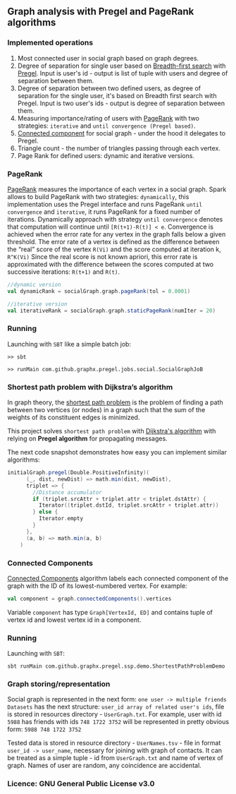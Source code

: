 ## Graph analysis with Pregel and PageRank algorithms

### Implemented operations
 1) Most connected user in social graph based on graph degrees.
 2) Degree of separation for single user based on [Breadth-first search](https://en.wikipedia.org/wiki/Breadth-first_search)
 with [Pregel](https://stanford.edu/~rezab/classes/cme323/S15/notes/lec8.pdf).
 Input is user's id - output is list of tuple with users and degree of separation between them.
 3) Degree of separation between two defined users, as degree of separation for the single user, it's
 based on Breadth first search with Pregel.
 Input is two user's ids - output is degree of separation between them.
 4) Measuring importance/rating of users with [PageRank](https://en.wikipedia.org/wiki/PageRank) with two strategies:
 `iterative` and `until convergence (Pregel based)`.
 5) [Connected component](https://en.wikipedia.org/wiki/Connected_component_(graph_theory)) for social
 graph - under the hood it delegates to Pregel.
 6) Triangle count - the number of triangles passing through each vertex.
 7) Page Rank for defined users: dynamic and iterative versions.


### PageRank
[PageRank](https://www.cs.princeton.edu/~chazelle/courses/BIB/pagerank.htm) measures the importance of each vertex in
a social graph. Spark allows to build PageRank with two strategies: `dynamically`, this implementation uses the
Pregel interface and runs PageRank `until convergence` and `iterative`, it runs PageRank for a fixed number of iterations.
Dynamically approach with strategy `until convergence` denotes that computation will continue until
`[R(t+1)-R(t)] < e`. Convergence is achieved when the error rate for any vertex in the graph falls below
a given threshold. The error rate of a vertex is defined as the difference between the “real” score of the vertex `R(Vi)`
and the score computed at iteration k, `R^K(Vi)` Since the real score is not known apriori, this error rate is
approximated with the difference between the scores computed at two successive iterations: `R(t+1)` and `R(t)`.

```scala
//dynamic version
val dynamicRank = socialGraph.graph.pageRank(tol = 0.0001)

//iterative version
val iterativeRank = socialGraph.graph.staticPageRank(numIter = 20)
```
### Running
Launching with `SBT` like a simple batch job:

`>> sbt`

`>> runMain com.github.graphx.pregel.jobs.social.SocialGraphJoB`

### Shortest path problem with Dijkstra’s algorithm
In graph theory, the [shortest path problem](https://en.wikipedia.org/wiki/Shortest_path_problem) is the problem of
finding a path between two vertices (or nodes) in a graph such that the sum of the weights of its constituent edges
is minimized.

This project solves `shortest path problem` with [Dijkstra's
algorithm](https://en.wikipedia.org/wiki/Dijkstra%27s_algorithm) with relying on **Pregel algorithm** for
propagating messages.

The next code snapshot demonstrates how easy you can implement similar algorithms:

```scala
initialGraph.pregel(Double.PositiveInfinity)(
      (_, dist, newDist) => math.min(dist, newDist),
      triplet => {
        //Distance accumulator
        if (triplet.srcAttr + triplet.attr < triplet.dstAttr) {
          Iterator((triplet.dstId, triplet.srcAttr + triplet.attr))
        } else {
          Iterator.empty
        }
      },
      (a, b) => math.min(a, b)
    )
```

### Connected Components
[Connected Components](https://spark.apache.org/docs/latest/graphx-programming-guide.html#connected-components)
algorithm labels each connected component of the graph with the ID of its lowest-numbered vertex.
For example:
```scala
val component = graph.connectedComponents().vertices
```
Variable `component` has type `Graph[VertexId, ED]` and contains
tuple of vertex id and lowest vertex id in a component.

### Running
Launching with `SBT`:

`sbt runMain com.github.graphx.pregel.ssp.demo.ShortestPathProblemDemo`

### Graph storing/representation
Social graph is represented in the next form: `one user -> multiple friends`
`Datasets` has the next structure: `user_id array of related user's ids`,
file is stored in resources directory - `UserGraph.txt`. For example, user with id `5988` has
friends with ids `748 1722 3752` will be represented in pretty obvious form:
`5988 748 1722 3752`

Tested data is stored in resource directory - `UserNames.tsv` - file in
format `user_id -> user_name`, necessary for joining with graph of contacts.
It can be treated as a simple tuple - id from `UserGraph.txt` and name of vertex of graph.
Names of user are random, any coincidence  are accidental.

### Licence: GNU General Public License v3.0
